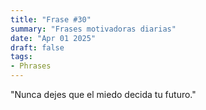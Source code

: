 ```yaml
---
title: "Frase #30"
summary: "Frases motivadoras diarias"
date: "Apr 01 2025"
draft: false
tags:
- Phrases
---
```


"Nunca dejes que el miedo decida tu futuro."
